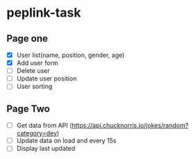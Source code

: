 # peplink-task

## Page one

- [x] User list(name, position, gender, age)
- [x] Add user form
- [ ] Delete user
- [ ] Update user position
- [ ] User sorting

## Page Two

- [ ] Get data from API (https://api.chucknorris.io/jokes/random?category=dev)
- [ ] Update data on load and every 15s
- [ ] Display last updated
